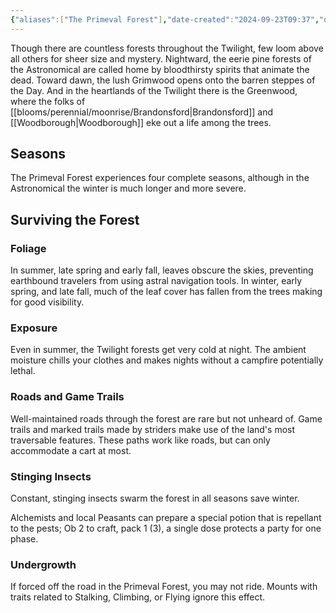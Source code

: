```yaml
---
{"aliases":["The Primeval Forest"],"date-created":"2024-09-23T09:37","date-modified":"2024-09-23T09:43","dg-publish":true,"tags":["moonrise","moonrise/places"],"title":"The Primeval Forest","permalink":"//the-primeval-forest/","dgPassFrontmatter":true}
---
```



Though there are countless forests throughout the Twilight, few loom above all others for sheer size and mystery. Nightward, the eerie pine forests of the Astronomical are called home by bloodthirsty spirits that animate the dead. Toward dawn, the lush Grimwood opens onto the barren steppes of the Day. And in the heartlands of the Twilight there is the Greenwood, where the folks of [[blooms/perennial/moonrise/Brandonsford\|Brandonsford]] and [[Woodborough\|Woodborough]] eke out a life among the trees.

## Seasons

The Primeval Forest experiences four complete seasons, although in the Astronomical the winter is much longer and more severe.

## Surviving the Forest

### Foliage

In summer, late spring and early fall, leaves obscure the skies, preventing earthbound travelers from using astral navigation tools. In winter, early spring, and late fall, much of the leaf cover has fallen from the trees making for good visibility.

### Exposure

Even in summer, the Twilight forests get very cold at night. The ambient moisture chills your clothes and makes nights without a campfire potentially lethal.

### Roads and Game Trails

Well-maintained roads through the forest are rare but not unheard of. Game trails and marked trails made by striders make use of the land's most traversable features. These paths work like roads, but can only accommodate a cart at most.

### Stinging Insects

Constant, stinging insects swarm the forest in all seasons save winter.

Alchemists and local Peasants can prepare a special potion that is repellant to the pests; Ob 2 to craft, pack 1 (3), a single dose protects a party for one phase.

### Undergrowth

If forced off the road in the Primeval Forest, you may not ride. Mounts with traits related to Stalking, Climbing, or Flying ignore this effect.
